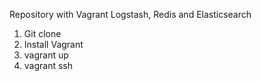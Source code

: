 Repository with Vagrant Logstash, Redis and Elasticsearch
1. Git clone
2. Install Vagrant
3. vagrant up
4. vagrant ssh 
